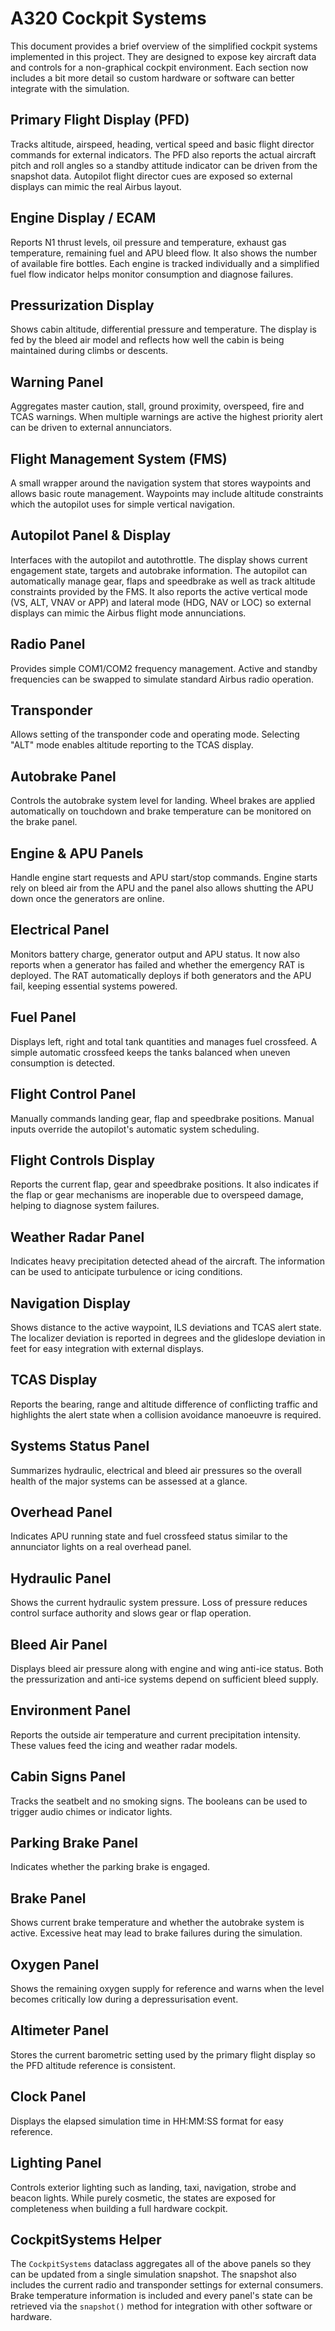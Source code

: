 # A320 Cockpit Systems

This document provides a brief overview of the simplified cockpit systems
implemented in this project. They are designed to expose key aircraft data and
controls for a non-graphical cockpit environment. Each section now includes a
bit more detail so custom hardware or software can better integrate with the
simulation.

## Primary Flight Display (PFD)
Tracks altitude, airspeed, heading, vertical speed and basic flight director
commands for external indicators. The PFD also reports the actual aircraft
pitch and roll angles so a standby attitude indicator can be driven from the
snapshot data.  Autopilot flight director cues are exposed so external displays
can mimic the real Airbus layout.

## Engine Display / ECAM
Reports N1 thrust levels, oil pressure and temperature, exhaust gas
temperature, remaining fuel and APU bleed flow. It also shows the number of
available fire bottles.  Each engine is tracked individually and a simplified
fuel flow indicator helps monitor consumption and diagnose failures.

## Pressurization Display
Shows cabin altitude, differential pressure and temperature.  The display is
fed by the bleed air model and reflects how well the cabin is being maintained
during climbs or descents.

## Warning Panel
Aggregates master caution, stall, ground proximity, overspeed, fire and TCAS
warnings.  When multiple warnings are active the highest priority alert can be
driven to external annunciators.

## Flight Management System (FMS)
A small wrapper around the navigation system that stores waypoints and allows
basic route management.  Waypoints may include altitude constraints which the
autopilot uses for simple vertical navigation.

## Autopilot Panel & Display
Interfaces with the autopilot and autothrottle. The display shows current
engagement state, targets and autobrake information.  The autopilot can
automatically manage gear, flaps and speedbrake as well as track altitude
constraints provided by the FMS. It also reports the active vertical mode
(VS, ALT, VNAV or APP) and lateral mode (HDG, NAV or LOC) so external displays
can mimic the Airbus flight mode annunciations.

## Radio Panel
Provides simple COM1/COM2 frequency management.  Active and standby
frequencies can be swapped to simulate standard Airbus radio operation.

## Transponder
Allows setting of the transponder code and operating mode.  Selecting
"ALT" mode enables altitude reporting to the TCAS display.

## Autobrake Panel
Controls the autobrake system level for landing.  Wheel brakes are applied
automatically on touchdown and brake temperature can be monitored on the brake
panel.

## Engine & APU Panels
Handle engine start requests and APU start/stop commands.  Engine starts rely on
bleed air from the APU and the panel also allows shutting the APU down once the
generators are online.

## Electrical Panel
Monitors battery charge, generator output and APU status. It now also reports
when a generator has failed and whether the emergency RAT is deployed. The RAT
automatically deploys if both generators and the APU fail, keeping essential
systems powered.

## Fuel Panel
Displays left, right and total tank quantities and manages fuel crossfeed.  A
simple automatic crossfeed keeps the tanks balanced when uneven consumption is
detected.

## Flight Control Panel
Manually commands landing gear, flap and speedbrake positions.  Manual inputs
override the autopilot's automatic system scheduling.

## Flight Controls Display
Reports the current flap, gear and speedbrake positions. It also indicates if
the flap or gear mechanisms are inoperable due to overspeed damage, helping to
diagnose system failures.

## Weather Radar Panel
Indicates heavy precipitation detected ahead of the aircraft.  The information
can be used to anticipate turbulence or icing conditions.

## Navigation Display
Shows distance to the active waypoint, ILS deviations and TCAS alert state.  The
localizer deviation is reported in degrees and the glideslope deviation in feet
for easy integration with external displays.

## TCAS Display
Reports the bearing, range and altitude difference of conflicting traffic and
highlights the alert state when a collision avoidance manoeuvre is required.

## Systems Status Panel
Summarizes hydraulic, electrical and bleed air pressures so the overall health
of the major systems can be assessed at a glance.

## Overhead Panel
Indicates APU running state and fuel crossfeed status similar to the annunciator
lights on a real overhead panel.

## Hydraulic Panel
Shows the current hydraulic system pressure.  Loss of pressure reduces control
surface authority and slows gear or flap operation.

## Bleed Air Panel
Displays bleed air pressure along with engine and wing anti-ice status.  Both
the pressurization and anti-ice systems depend on sufficient bleed supply.

## Environment Panel
Reports the outside air temperature and current precipitation intensity.  These
values feed the icing and weather radar models.

## Cabin Signs Panel
Tracks the seatbelt and no smoking signs.  The booleans can be used to trigger
audio chimes or indicator lights.

## Parking Brake Panel
Indicates whether the parking brake is engaged.

## Brake Panel
Shows current brake temperature and whether the autobrake system is active.
Excessive heat may lead to brake failures during the simulation.

## Oxygen Panel
Shows the remaining oxygen supply for reference and warns when the level becomes
critically low during a depressurisation event.

## Altimeter Panel
Stores the current barometric setting used by the primary flight display so the
PFD altitude reference is consistent.

## Clock Panel
Displays the elapsed simulation time in HH:MM:SS format for easy reference.

## Lighting Panel
Controls exterior lighting such as landing, taxi, navigation, strobe and beacon
lights.  While purely cosmetic, the states are exposed for completeness when
building a full hardware cockpit.

## CockpitSystems Helper
The `CockpitSystems` dataclass aggregates all of the above panels so they can be
updated from a single simulation snapshot. The snapshot also includes the
current radio and transponder settings for external consumers.  Brake
temperature information is included and every panel's state can be retrieved via
the `snapshot()` method for integration with other software or hardware.

